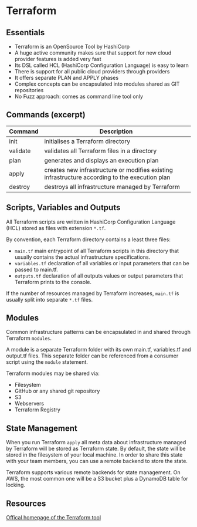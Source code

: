 # Terraform

## Essentials

* Terraform is an OpenSource Tool by HashiCorp
* A huge active community makes sure that support for new cloud provider features is added very fast
* Its DSL called HCL (HashiCorp Configuration Language) is easy to learn
* There is support for all public cloud providers through providers
* It offers separate PLAN and APPLY phases
* Complex concepts can be encapsulated into modules shared as GIT repositories
* No Fuzz approach: comes as command line tool only

## Commands (excerpt)

| Command | Description |
| --- | --- |
| init | initialises a Terraform directory |
| validate | validates all Terraform files in a directory |
| plan | generates and displays an execution plan |
| apply  | creates new infrastructure or modifies existing infrastructure according to the execution plan |
| destroy | destroys all infrastructure managed by Terraform |

## Scripts, Variables and Outputs

All Terraform scripts are written in HashiCorp Configuration Language (HCL) stored as files with extension `*.tf`.

By convention, each Terraform directory contains a least three files:

* `main.tf` main entrypoint of all Terraform scripts in this directory that usually contains the actual infrastructure specifications.
* `variables.tf` declaration of all variables or input parameters that can be passed to main.tf.
* `outputs.tf` declaration of all outputs values or output parameters that Terraform prints to the console.

If the number of resources managed by Terraform increases, `main.tf` is usually split into separate `*.tf` files. 

## Modules

Common infrastructure patterns can be encapsulated in and shared through Terraform `modules`.

A module is a separate Terraform folder with its own main.tf, variables.tf and output.tf files. This separate folder can be referenced
from a consumer script using the `module` statement.

Terraform modules may be shared via:

* Filesystem
* GitHub or any shared git repository
* S3
* Webservers
* Terraform Registry

## State Management

When you run Terraform `apply` all meta data about infrastructure managed by Terraform will be stored as Terraform state.
By default, the state will be stored in the filesystem of your local machine. In order to share this state with your
team members, you can use a remote backend to store the state.

Terraform supports various remote backends for state management. On AWS, the most common one will be a S3 bucket 
plus a DynamoDB table for locking.  
  
## Resources 

[Offical homepage of the Terraform tool](https://www.terraform.io) 